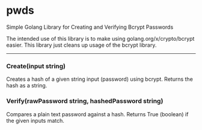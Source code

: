 # pwds
Simple Golang Library for Creating and Verifying Bcrypt Passwords

The intended use of this library is to make using golang.org/x/crypto/bcrypt easier.  This library just cleans up usage of the bcrypt library.

---

### Create(input string)
Creates a hash of a given string input (password) using bcrypt.  Returns the hash as a string.

### Verify(rawPassword string, hashedPassword string)
Compares a plain text password against a hash.  Returns True (boolean) if the given inputs match.
